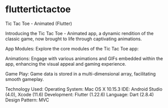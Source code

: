 # fluttertictactoe

Tic Tac Toe - Animated (Flutter)

Introducing the Tic Tac Toe - Animated app, a dynamic rendition of the classic game, now brought to life through captivating animations.

App Modules:
Explore the core modules of the Tic Tac Toe app:

Animations:
Engage with various animations and GIFs embedded within the app, enhancing the visual appeal and gaming experience.

Game Play:
Game data is stored in a multi-dimensional array, facilitating smooth gameplay.

Technology Used:
Operating System: Mac OS X 10.15.3
IDE: Android Studio (4.0), Xcode (11.6)
Development: Flutter (1.22.6)
Language: Dart (2.8.4)
Design Pattern: MVC
